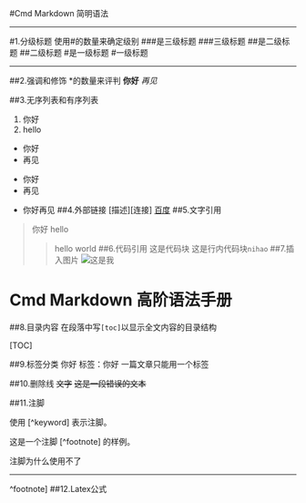 ﻿#Cmd Markdown 简明语法

---

#1.分级标题
使用#的数量来确定级别
\###是三级标题
###三级标题
\##是二级标题
##二级标题
\#是一级标题
#一级标题

---
##2.强调和修饰
\*的数量来评判
**你好**
*再见*

##3.无序列表和有序列表
1. 你好
2. hello
* 你好
* 再见
+ 你好
+ 再见
- 你好再见
##4.外部链接
\[描述][连接]
[百度](http://www.baidu.com)
##5.文字引用
>你好
hello
>>hello world
##6.代码引用
    这是代码块
这是行内代码块`nihao`
##7.插入图片
![这是我](https://www.zybuluo.com/static/img/my_head.jpg)
# Cmd Markdown 高阶语法手册

##8.目录内容
在段落中写`[toc]`以显示全文内容的目录结构

[TOC]

##9.标签分类
你好
标签：你好
一篇文章只能用一个标签

##10.删除线
~~文字~~
~~这是一段错误的文本~~

##11.注脚

使用 [^keyword] 表示注脚。

这是一个注脚 [^footnote] 的样例。

注脚为什么使用不了





----------


^footnote]
##12.Latex公式


